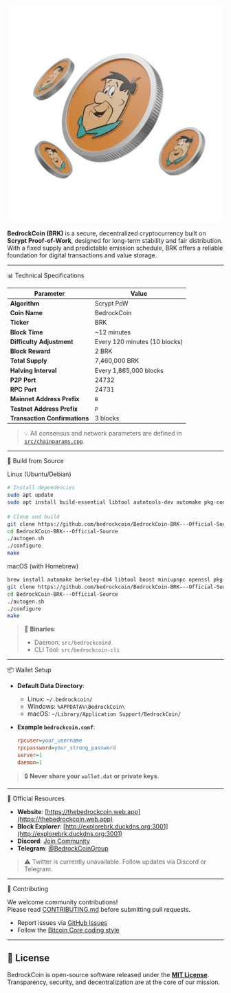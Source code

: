 ![BedrockCoin Logo](BedrockCoin.png)

**BedrockCoin (BRK)** is a secure, decentralized cryptocurrency built on **Scrypt Proof-of-Work**, designed for long-term stability and fair distribution. With a fixed supply and predictable emission schedule, BRK offers a reliable foundation for digital transactions and value storage.

---

📊 Technical Specifications

| Parameter                     | Value                     |
|------------------------------|---------------------------|
| **Algorithm**                | Scrypt PoW                |
| **Coin Name**                | BedrockCoin               |
| **Ticker**                   | BRK                       |
| **Block Time**               | ~12 minutes               |
| **Difficulty Adjustment**    | Every 120 minutes (10 blocks) |
| **Block Reward**             | 2 BRK                     |
| **Total Supply**             | 7,460,000 BRK             |
| **Halving Interval**         | Every 1,865,000 blocks    |
| **P2P Port**                 | 24732                     |
| **RPC Port**                 | 24731                     |
| **Mainnet Address Prefix**   | `B`                       |
| **Testnet Address Prefix**   | `P`                       |
| **Transaction Confirmations**| 3 blocks                  |

> 💡 All consensus and network parameters are defined in [`src/chainparams.cpp`](src/chainparams.cpp).

---

🚀 Build from Source

Linux (Ubuntu/Debian)
```bash
# Install dependencies
sudo apt update
sudo apt install build-essential libtool autotools-dev automake pkg-config bsdmainutils python3 libssl-dev libevent-dev libboost-system-dev libboost-filesystem-dev libboost-chrono-dev libboost-test-dev libboost-thread-dev

# Clone and build
git clone https://github.com/bedrockcoin/BedrockCoin-BRK---Official-Source.git
cd BedrockCoin-BRK---Official-Source
./autogen.sh
./configure
make
```

macOS (with Homebrew)
```bash
brew install automake berkeley-db4 libtool boost miniupnpc openssl pkg-config python3 qt5
git clone https://github.com/bedrockcoin/BedrockCoin-BRK---Official-Source.git
cd BedrockCoin-BRK---Official-Source
./autogen.sh
./configure
make
```

> 📌 **Binaries**:  
> - Daemon: `src/bedrockcoind`  
> - CLI Tool: `src/bedrockcoin-cli`

---

📦 Wallet Setup

- **Default Data Directory**:  
  - Linux: `~/.bedrockcoin/`  
  - Windows: `%APPDATA%\BedrockCoin\`  
  - macOS: `~/Library/Application Support/BedrockCoin/`

- **Example `bedrockcoin.conf`**:
  ```ini
  rpcuser=your_username
  rpcpassword=your_strong_password
  server=1
  daemon=1
  ```

> 🔒 **Never share your `wallet.dat` or private keys.**

---

🔗 Official Resources

- **Website**: [https://thebedrockcoin.web.app](https://thebedrockcoin.web.app)  
- **Block Explorer**: [http://explorebrk.duckdns.org:3001](http://explorebrk.duckdns.org:3001)  
- **Discord**: [Join Community](https://discord.gg/VwN7yZr8)  
- **Telegram**: [@BedrockCoinGroup](https://t.me/bedrockcoinoficial)  

> ⚠️ Twitter is currently unavailable. Follow updates via Discord or Telegram.

---

🤝 Contributing

We welcome community contributions!  
Please read [CONTRIBUTING.md](CONTRIBUTING.md) before submitting pull requests.

- Report issues via [GitHub Issues](https://github.com/bedrockcoin/BedrockCoin-BRK---Official-Source/issues)
- Follow the [Bitcoin Core coding style](https://github.com/bitcoin/bitcoin/blob/master/doc/developer-notes.md)

---

## 📜 License

BedrockCoin is open-source software released under the **[MIT License](COPYING)**.  
Transparency, security, and decentralization are at the core of our mission.